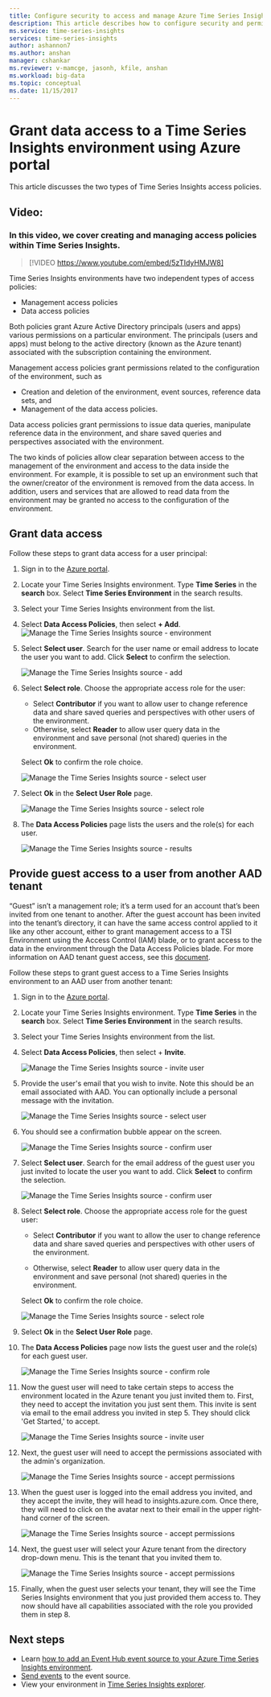 ```yaml
---
title: Configure security to access and manage Azure Time Series Insights | Microsoft Docs
description: This article describes how to configure security and permissions as management access policies and data access policies to secure Azure Time Series Insights.
ms.service: time-series-insights
services: time-series-insights
author: ashannon7
ms.author: anshan
manager: cshankar
ms.reviewer: v-mamcge, jasonh, kfile, anshan
ms.workload: big-data
ms.topic: conceptual
ms.date: 11/15/2017
---
```


# Grant data access to a Time Series Insights environment using Azure portal

This article discusses the two types of Time Series Insights access policies.

## Video: 

### In this video, we cover creating and managing access policies within Time Series Insights. </br>

> [!VIDEO https://www.youtube.com/embed/5zTIdyHMJW8]

Time Series Insights environments have two independent types of access policies:

* Management access policies
* Data access policies

Both policies grant Azure Active Directory principals (users and apps) various permissions on a particular environment. The principals (users and apps) must belong to the active directory (known as the Azure tenant) associated with the subscription containing the environment.

Management access policies grant permissions related to the configuration of the environment, such as
*	Creation and deletion of the environment, event sources, reference data sets, and
*	Management of the data access policies.

Data access policies grant permissions to issue data queries, manipulate reference data in the environment, and share saved queries and perspectives associated with the environment.

The two kinds of policies allow clear separation between access to the management of the environment and access to the data inside the environment. For example, it is possible to set up an environment such that the owner/creator of the environment is removed from the data access. In addition, users and services that are allowed to read data from the environment may be granted no access to the configuration of the environment.

## Grant data access
Follow these steps to grant data access for a user principal:

1. Sign in to the [Azure portal](https://portal.azure.com).

2. Locate your Time Series Insights environment. Type **Time Series** in the **search** box. Select **Time Series Environment** in the search results. 

3. Select your Time Series Insights environment from the list.
   
4. Select **Data Access Policies**, then select **+ Add**.
  ![Manage the Time Series Insights source - environment](media/data-access/getstarted-grant-data-access1.png)

5. Select **Select user**.  Search for the user name or email address to locate the user you want to add. Click **Select** to confirm the selection. 

   ![Manage the Time Series Insights source - add](media/data-access/getstarted-grant-data-access2.png)

6. Select **Select role**. Choose the appropriate access role for the user:
   - Select **Contributor** if you want to allow user to change reference data and share saved queries and perspectives with other users of the environment. 
   - Otherwise, select **Reader** to allow user query data in the environment and save personal (not shared) queries in the environment.

   Select **Ok** to confirm the role choice.

   ![Manage the Time Series Insights source - select user](media/data-access/getstarted-grant-data-access3.png)

8. Select **Ok** in the **Select User Role** page.

   ![Manage the Time Series Insights source - select role](media/data-access/getstarted-grant-data-access4.png)

9. The **Data Access Policies** page lists the users and the role(s) for each user.

   ![Manage the Time Series Insights source - results](media/data-access/getstarted-grant-data-access5.png)

## Provide guest access to a user from another AAD tenant

“Guest” isn’t a management role; it’s a term used for an account that’s been invited from one tenant to another. After the guest account has been invited into the tenant’s directory, it can have the same access control applied to it like any other account, either to grant management access to a TSI Environment using the Access Control (IAM) blade, or to grant access to the data in the environment through the Data Access Policies blade. For more information on AAD tenant guest access, see this [document](https://docs.microsoft.com/en-us/azure/active-directory/b2b/add-users-administrator).

Follow these steps to grant guest access to a Time Series Insights environment to an AAD user from another tenant:

1. Sign in to the [Azure portal](https://portal.azure.com).

2. Locate your Time Series Insights environment. Type **Time Series** in the **search** box. Select **Time Series Environment** in the search results.

3. Select your Time Series Insights environment from the list.

4. Select **Data Access Policies**, then select + **Invite**.

    ![Manage the Time Series Insights source - invite user](media/data-access/getstarted-grant-data-access6.png)

5. Provide the user's email that you wish to invite. Note this should be an email associated with AAD. You can optionally include a personal message with the invitation.

    ![Manage the Time Series Insights source - select user](media/data-access/getstarted-grant-data-access7.png)

6. You should see a confirmation bubble appear on the screen.

    ![Manage the Time Series Insights source - confirm user](media/data-access/getstarted-grant-data-access8.png)

7. Select **Select user**. Search for the email address of the guest user you just invited to locate the user you want to add. Click **Select** to confirm the selection.
  
    ![Manage the Time Series Insights source - confirm user](media/data-access/getstarted-grant-data-access9.png)

8. Select **Select role**. Choose the appropriate access role for the guest user:

    * Select **Contributor** if you want to allow the user to change reference data and share saved queries and perspectives with other users of the environment.

    * Otherwise, select **Reader** to allow user query data in the environment and save personal (not shared) queries in the environment.

    Select **Ok** to confirm the role choice.

    ![Manage the Time Series Insights source - select role](media/data-access/getstarted-grant-data-access10.png)

9. Select **Ok** in the **Select User Role** page.

10. The **Data Access Policies** page now lists the guest user and the role(s) for each guest user.

    ![Manage the Time Series Insights source - confirm role](media/data-access/getstarted-grant-data-access11.png)

11. Now the guest user will need to take certain steps to access the environment located in the Azure tenant you just invited them to. First, they need to accept the invitation you just sent them. This invite is sent via email to the email address you invited in step 5. They should click 'Get Started,' to accept.

    ![Manage the Time Series Insights source - invite user](media/data-access/getstarted-grant-data-access12.png)

12. Next, the guest user will need to accept the permissions associated with the admin's organization.

    ![Manage the Time Series Insights source - accept permissions](media/data-access/getstarted-grant-data-access13.png)

13. When the guest user is logged into the email address you invited, and they accept the invite, they will head to insights.azure.com. Once there, they will need to click on the avatar next to their email in the upper right-hand corner of the screen. 

    ![Manage the Time Series Insights source - accept permissions](media/data-access/getstarted-grant-data-access14.png)

14. Next, the guest user will select your Azure tenant from the directory drop-down menu. This is the tenant that you invited them to. 

    ![Manage the Time Series Insights source - accept permissions](media/data-access/getstarted-grant-data-access15.png)

15. Finally, when the guest user selects your tenant, they will see the Time Series Insights environment that you just provided them access to. They now should have all capabilities associated with the role you provided them in step 8.

## Next steps
* Learn [how to add an Event Hub event source to your Azure Time Series Insights environment](time-series-insights-how-to-add-an-event-source-eventhub.md).
* [Send events](time-series-insights-send-events.md) to the event source.
* View your environment in [Time Series Insights explorer](https://insights.timeseries.azure.com).
